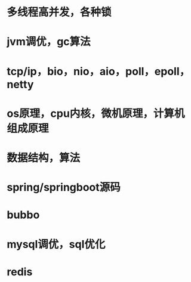 # 多线程高并发，各种锁

# jvm调优，gc算法

# tcp/ip，bio，nio，aio，poll，epoll，netty

# os原理，cpu内核，微机原理，计算机组成原理

# 数据结构，算法

# spring/springboot源码

# bubbo

# mysql调优，sql优化

# redis